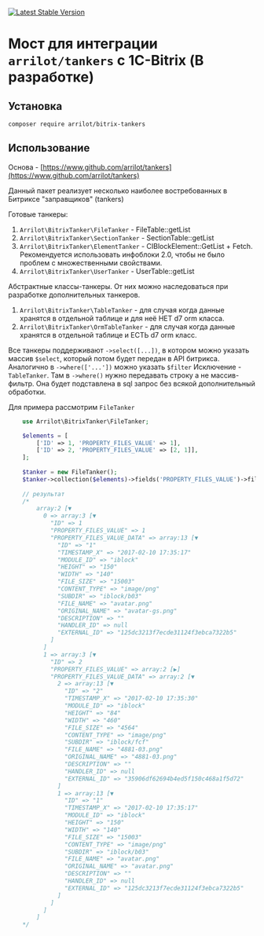 [![Latest Stable Version](https://poser.pugx.org/arrilot/bitrix-tankers/v/stable.svg)](https://packagist.org/packages/arrilot/bitrix-tankers/)

# Мост для интеграции `arrilot/tankers` с 1C-Bitrix (В разработке)

## Установка

```composer require arrilot/bitrix-tankers```

## Использование

Основа - [https://www.github.com/arrilot/tankers](https://www.github.com/arrilot/tankers)

Данный пакет реализует несколько наиболее востребованных в Битриксе "заправщиков" (tankers) 

Готовые танкеры:
1. `Arrilot\BitrixTanker\FileTanker` - FileTable::getList
2. `Arrilot\BitrixTanker\SectionTanker` - SectionTable::getList
3. `Arrilot\BitrixTanker\ElementTanker` - CIBlockElement::GetList + Fetch. Рекомендуется использовать инфоблоки 2.0, чтобы не было проблем с множественными свойствами.
4. `Arrilot\BitrixTanker\UserTanker` - UserTable::getList

Абстрактные классы-танкеры. От них можно наследоваться при разработке дополнительных танкеров.
1. `Arrilot\BitrixTanker\TableTanker` - для случая когда данные хранятся в отдельной таблице и для неё НЕТ d7 orm класса. 
2. `Arrilot\BitrixTanker\OrmTableTanker` - для случая когда данные хранятся в отдельной таблице и ЕСТЬ d7 orm класс. 

Все танкеры поддерживают `->select([...])`, в котором можно указать массив `$select`, который потом будет передан в API битрикса.
Аналогично в `->where(['...'])` можно указать `$filter`
Исключение - `TableTanker`. Там в `->where()` нужно передавать строку а не массив-фильтр.
Она будет подставлена в sql запрос без всякой дополнительный обработки.

Для примера рассмотрим `FileTanker`
```php
    use Arrilot\BitrixTanker\FileTanker;

    $elements = [
        ['ID' => 1, 'PROPERTY_FILES_VALUE' => 1],
        ['ID' => 2, 'PROPERTY_FILES_VALUE' => [2, 1]],
    ];
    
    $tanker = new FileTanker();
    $tanker->collection($elements)->fields('PROPERTY_FILES_VALUE')->fill();
    
    // результат
    /*
        array:2 [▼
          0 => array:3 [▼
            "ID" => 1
            "PROPERTY_FILES_VALUE" => 1
            "PROPERTY_FILES_VALUE_DATA" => array:13 [▼
              "ID" => "1"
              "TIMESTAMP_X" => "2017-02-10 17:35:17"
              "MODULE_ID" => "iblock"
              "HEIGHT" => "150"
              "WIDTH" => "140"
              "FILE_SIZE" => "15003"
              "CONTENT_TYPE" => "image/png"
              "SUBDIR" => "iblock/b03"
              "FILE_NAME" => "avatar.png"
              "ORIGINAL_NAME" => "avatar-gs.png"
              "DESCRIPTION" => ""
              "HANDLER_ID" => null
              "EXTERNAL_ID" => "125dc3213f7ecde31124f3ebca7322b5"
            ]
          ]
          1 => array:3 [▼
            "ID" => 2
            "PROPERTY_FILES_VALUE" => array:2 [▶]
            "PROPERTY_FILES_VALUE_DATA" => array:2 [▼
              2 => array:13 [▼
                "ID" => "2"
                "TIMESTAMP_X" => "2017-02-10 17:35:30"
                "MODULE_ID" => "iblock"
                "HEIGHT" => "84"
                "WIDTH" => "460"
                "FILE_SIZE" => "4564"
                "CONTENT_TYPE" => "image/png"
                "SUBDIR" => "iblock/fcf"
                "FILE_NAME" => "4881-03.png"
                "ORIGINAL_NAME" => "4881-03.png"
                "DESCRIPTION" => ""
                "HANDLER_ID" => null
                "EXTERNAL_ID" => "35906df62694b4ed5f150c468a1f5d72"
              ]
              1 => array:13 [▼
                "ID" => "1"
                "TIMESTAMP_X" => "2017-02-10 17:35:17"
                "MODULE_ID" => "iblock"
                "HEIGHT" => "150"
                "WIDTH" => "140"
                "FILE_SIZE" => "15003"
                "CONTENT_TYPE" => "image/png"
                "SUBDIR" => "iblock/b03"
                "FILE_NAME" => "avatar.png"
                "ORIGINAL_NAME" => "avatar.png"
                "DESCRIPTION" => ""
                "HANDLER_ID" => null
                "EXTERNAL_ID" => "125dc3213f7ecde31124f3ebca7322b5"
              ]
            ]
          ]
        ]
    */
```